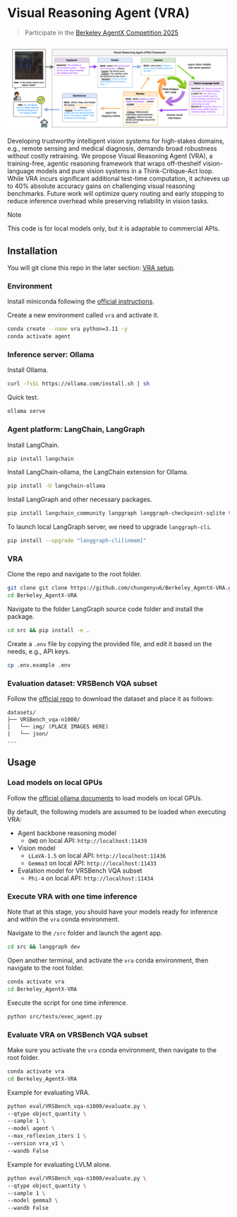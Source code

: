 # Visual Reasoning Agent (VRA)
> Participate in the [Berkeley AgentX Competition 2025](https://rdi.berkeley.edu/agentx/#submissions)

![Image](vra_workflow.png)

Developing trustworthy intelligent vision systems for high-stakes domains, e.g., remote sensing and medical diagnosis, demands broad robustness without costly retraining. We propose Visual Reasoning Agent (VRA), a training-free, agentic reasoning framework that wraps off-theshelf vision-language models and pure vision systems in a Think-Critique-Act loop. While VRA incurs significant additional test-time computation, it achieves up to $40 \%$ absolute accuracy gains on challenging visual reasoning benchmarks. Future work will optimize query routing and early stopping to reduce inference overhead while preserving reliability in vision tasks.

> [!note]
> This code is for local models only, but it is adaptable to commercial APIs.


## Installation
You will git clone this repo in the later section: [VRA setup](#vra-setup).

### Environment

Install miniconda following the [official instructions](https://www.anaconda.com/docs/getting-started/miniconda/install#quickstart-install-instructions).

Create a new environment called `vra` and activate it.

```bash
conda create --name vra python=3.11 -y 
conda activate agent
```

### Inference server: Ollama

Install Ollama.

```bash
curl -fsSL https://ollama.com/install.sh | sh
```

Quick test.

```bash
ollama serve
```

### Agent platform: LangChain, LangGraph

Install LangChain.

```python
pip install langchain
```

Install LangChain-ollama, the LangChain extension for Ollama.

```bash
pip install -U langchain-ollama
```

Install LangGraph and other necessary packages.

```bash
pip install langchain_community langgraph langgraph-checkpoint-sqlite transformers pillow wandb dotenv
```

To launch local LangGraph server, we need to upgrade `langgraph-cli`.

```bash
pip install --upgrade "langgraph-cli[inmem]"
```

### VRA

Clone the repo and navigate to the root folder.

```bash
git clone git clone https://github.com/chungenyu6/Berkeley_AgentX-VRA.git
cd Berkeley_AgentX-VRA
```

Navigate to the folder LangGraph source code folder and install the package.

```bash
cd src && pip install -e .
```

Create a `.env` file by copying the provided file, and edit it based on the needs, e.g., API keys.

```bash
cp .env.example .env
```

### Evaluation dataset: VRSBench VQA subset

Follow the [official repo](https://github.com/lx709/VRSBench) to download the dataset and place it as follows:

```
datasets/
├── VRSBench_vqa-n1000/
│   └── img/ (PLACE IMAGES HERE)
|   └── json/
...
```

## Usage

### Load models on local GPUs

Follow the [official ollama documents](https://github.com/ollama/ollama) to load models on local GPUs.

By default, the following models are assumed to be loaded when executing VRA:
- Agent backbone reasoning model
    - `QWQ` on local API: `http://localhost:11439`
- Vision model
    - `LLaVA-1.5` on local API: `http://localhost:11436`
    - `Gemma3` on local API: `http://localhost:11433`
- Evalation model for VRSBench VQA subset
    - `Phi-4` on local API: `http://localhost:11434`
    
### Execute VRA with one time inference

Note that at this stage, you should have your models ready for inference and within the `vra` conda environment.

Navigate to the `/src` folder and launch the agent app.


```bash
cd src && langgraph dev
```

Open another terminal, and activate the `vra` conda environment, then navigate to the root folder.

```bash
conda activate vra
cd Berkeley_AgentX-VRA
```

Execute the script for one time inference.

```bash
python src/tests/exec_agent.py
```


### Evaluate VRA on VRSBench VQA subset

Make sure you activate the `vra` conda environment, then navigate to the root folder.

```bash
conda activate vra
cd Berkeley_AgentX-VRA
```

Example for evaluating VRA.

```bash
python eval/VRSBench_vqa-n1000/evaluate.py \
--qtype object_quantity \
--sample 1 \
--model agent \
--max_reflexion_iters 1 \
--version vra_v1 \
--wandb False
```

Example for evaluating LVLM alone.

```bash
python eval/VRSBench_vqa-n1000/evaluate.py \
--qtype object_quantity \
--sample 1 \
--model gemma3 \
--wandb False
```

